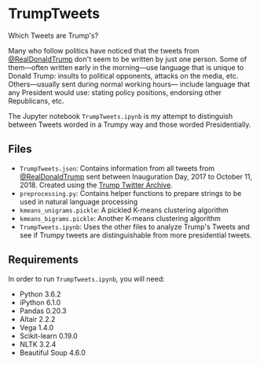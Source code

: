 # TrumpTweets
Which Tweets are Trump's?

Many who follow politics have noticed that the tweets from [@RealDonaldTrump](https://www.twitter.com/RealDonaldTrump) don't seem to be written by just one person. 
Some of them—often written early in the morning—use language that is unique to Donald Trump: 
insults to political opponents, attacks on the media, etc. Others—usually sent during normal working hours—
include language that any President would use: stating policy positions, endorsing other Republicans, etc.

The Jupyter notebook `TrumpTweets.ipynb` is my attempt to distinguish between Tweets worded in a Trumpy way and those worded Presidentially.

## Files
 - `TrumpTweets.json`: Contains information from all tweets from [@RealDonaldTrump](https://www.twitter.com/RealDonaldTrump) sent between Inauguration Day, 2017 to October 11, 2018. Created using the [Trump Twitter Archive](http://www.trumptwitterarchive.com).
 - `preprocessing.py`: Contains helper functions to prepare strings to be used in natural language processing
 - `kmeans_unigrams.pickle`: A pickled K-means clustering algorithm
 - `kmeans_bigrams.pickle`: Another K-means clustering algorithm
 - `TrumpTweets.ipynb`: Uses the other files to analyze Trump's Tweets and see if Trumpy tweets are distinguishable from more presidential tweets.

## Requirements
In order to run `TrumpTweets.ipynb`, you will need:
 - Python 3.6.2
 - iPython 6.1.0
 - Pandas 0.20.3
 - Altair 2.2.2
 - Vega 1.4.0
 - Scikit-learn 0.19.0
 - NLTK 3.2.4
 - Beautiful Soup 4.6.0
